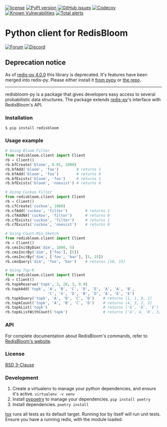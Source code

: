 [![license](https://img.shields.io/github/license/RedisBloom/redisbloom-py.svg)](https://github.com/RedisBloom/redisbloom-py)
[![PyPI version](https://badge.fury.io/py/redisbloom.svg)](https://badge.fury.io/py/redisbloom)
[![GitHub issues](https://img.shields.io/github/release/RedisBloom/redisbloom-py.svg)](https://github.com/RedisBloom/redisbloom-py/releases/latest)
[![Codecov](https://codecov.io/gh/RedisBloom/redisbloom-py/branch/master/graph/badge.svg)](https://codecov.io/gh/RedisBloom/redisbloom-py)
[![Known Vulnerabilities](https://snyk.io/test/github/RedisBloom/redisbloom-py/badge.svg?targetFile=pyproject.toml)](https://snyk.io/test/github/RedisBloom/redisbloom-py?targetFile=pyproject.toml)
[![Total alerts](https://img.shields.io/lgtm/alerts/g/RedisBloom/redisbloom-py.svg?logo=lgtm&logoWidth=18)](https://lgtm.com/projects/g/RedisBloom/redisbloom-py/alerts/)

# Python client for RedisBloom
[![Forum](https://img.shields.io/badge/Forum-RedisBloom-blue)](https://forum.redis.com/c/modules/redisbloom)
[![Discord](https://img.shields.io/discord/697882427875393627?style=flat-square)](https://discord.gg/wXhwjCQ)

## Deprecation notice

As of [redis-py 4.0.0](https://pypi.org/project/redis/4.0.0) this library is deprecated. It's features have been merged into redis-py. Please either install it [from pypy](https://pypi.org/project/redis) or [the repo](https://github.com/redis/redis-py).

--------------------------------

redisbloom-py is a package that gives developers easy access to several probabilistic data structures. The package extends [redis-py](https://github.com/andymccurdy/redis-py)'s interface with RedisBloom's API.

### Installation
```
$ pip install redisbloom
```

### Usage example

```python
# Using Bloom Filter
from redisbloom.client import Client
rb = Client()
rb.bfCreate('bloom', 0.01, 1000)
rb.bfAdd('bloom', 'foo')        # returns 1
rb.bfAdd('bloom', 'foo')        # returns 0
rb.bfExists('bloom', 'foo')     # returns 1
rb.bfExists('bloom', 'noexist') # returns 0

# Using Cuckoo Filter
from redisbloom.client import Client
rb = Client()
rb.cfCreate('cuckoo', 1000)
rb.cfAdd('cuckoo', 'filter')        # returns 1
rb.cfAddNX('cuckoo', 'filter')      # returns 0
rb.cfExists('cuckoo', 'filter')     # returns 1
rb.cfExists('cuckoo', 'noexist')    # returns 0

# Using Count-Min Sketch
from redisbloom.client import Client
rb = Client()
rb.cmsInitByDim('dim', 1000, 5)
rb.cmsIncrBy('dim', ['foo'], [5])
rb.cmsIncrBy('dim', ['foo', 'bar'], [5, 15])
rb.cmsQuery('dim', 'foo', 'bar')    # returns [10, 15]

# Using Top-K
from redisbloom.client import Client
rb = Client()
rb.topkReserve('topk', 3, 20, 3, 0.9)
rb.topkAdd('topk', 'A', 'B', 'C', 'D', 'E', 'A', 'A', 'B',
                   'C', 'G', 'D', 'B', 'D', 'A', 'E', 'E')
rb.topkQuery('topk', 'A', 'B', 'C', 'D')    # returns [1, 1, 0, 1]
rb.topkCount('topk', 'A', 'B', 'C', 'D')    # returns [4, 3, 2, 3]
rb.topkList('topk')                         # returns ['A', 'B', 'E']
rb.topkListWithCount('topk')                # returns ['A', 4, 'B', 3, 'E', 3]
```

### API
For complete documentation about RedisBloom's commands, refer to [RedisBloom's website](http://redisbloom.io).

### License
[BSD 3-Clause](https://github.com/RedisBloom/redisbloom-py/blob/master/LICENSE)

### Development

1. Create a virtualenv to manage your python dependencies, and ensure it's active.
   ```virtualenv -v venv```
2. Install [pypoetry](https://python-poetry.org/) to manage your dependencies.
   ```pip install poetry```
3. Install dependencies.
   ```poetry install```

[tox](https://tox.readthedocs.io/en/latest/) runs all tests as its default target. Running *tox* by itself will run unit tests. Ensure you have a running redis, with the module loaded.
